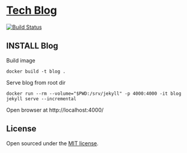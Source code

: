 # [Tech Blog](http://moiseevigor.github.io)

[![Build Status](https://travis-ci.org/moiseevigor/moiseevigor.github.io.svg?branch=master)](https://travis-ci.org/moiseevigor/moiseevigor.github.io)


## INSTALL Blog

Build image

```
docker build -t blog .
```

Serve blog from root dir

```
docker run --rm --volume="$PWD:/srv/jekyll" -p 4000:4000 -it blog jekyll serve --incremental
```

Open browser at http://localhost:4000/

## License

Open sourced under the [MIT license](LICENSE.md).
